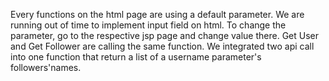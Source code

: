 Every functions on the html page are using a default parameter. We are running out of time to implement input field on html. To change the parameter, go to the respective jsp page and change value there.
Get User and Get Follower are calling the same function. We integrated two api call into one function that return a list of a username parameter's followers'names.
